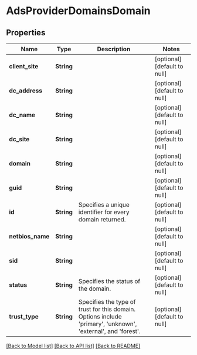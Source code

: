 # AdsProviderDomainsDomain

## Properties
Name | Type | Description | Notes
------------ | ------------- | ------------- | -------------
**client_site** | **String** |  | [optional] [default to null]
**dc_address** | **String** |  | [optional] [default to null]
**dc_name** | **String** |  | [optional] [default to null]
**dc_site** | **String** |  | [optional] [default to null]
**domain** | **String** |  | [optional] [default to null]
**guid** | **String** |  | [optional] [default to null]
**id** | **String** | Specifies a unique identifier for every domain returned. | [optional] [default to null]
**netbios_name** | **String** |  | [optional] [default to null]
**sid** | **String** |  | [optional] [default to null]
**status** | **String** | Specifies the status of the domain. | [optional] [default to null]
**trust_type** | **String** | Specifies the type of trust for this domain. Options include &#39;primary&#39;, &#39;unknown&#39;, &#39;external&#39;, and &#39;forest&#39;. | [optional] [default to null]

[[Back to Model list]](../README.md#documentation-for-models) [[Back to API list]](../README.md#documentation-for-api-endpoints) [[Back to README]](../README.md)


